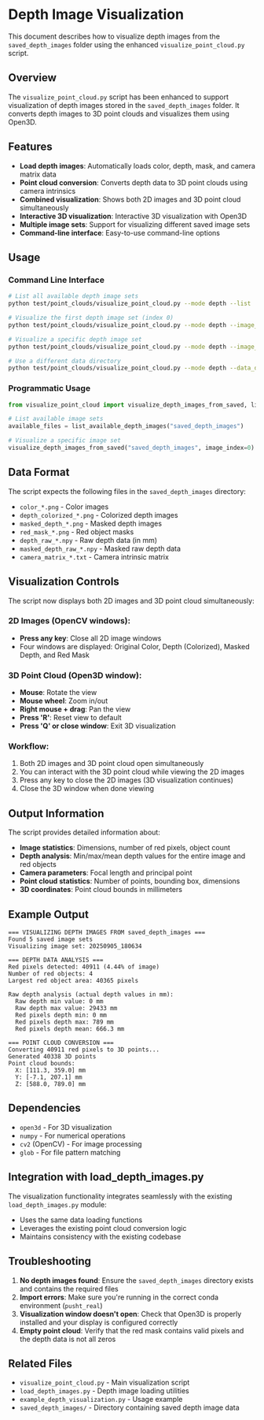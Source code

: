 # Depth Image Visualization

This document describes how to visualize depth images from the `saved_depth_images` folder using the enhanced `visualize_point_cloud.py` script.

## Overview

The `visualize_point_cloud.py` script has been enhanced to support visualization of depth images stored in the `saved_depth_images` folder. It converts depth images to 3D point clouds and visualizes them using Open3D.

## Features

- **Load depth images**: Automatically loads color, depth, mask, and camera matrix data
- **Point cloud conversion**: Converts depth data to 3D point clouds using camera intrinsics
- **Combined visualization**: Shows both 2D images and 3D point cloud simultaneously
- **Interactive 3D visualization**: Interactive 3D visualization with Open3D
- **Multiple image sets**: Support for visualizing different saved image sets
- **Command-line interface**: Easy-to-use command-line options

## Usage

### Command Line Interface

```bash
# List all available depth image sets
python test/point_clouds/visualize_point_cloud.py --mode depth --list

# Visualize the first depth image set (index 0)
python test/point_clouds/visualize_point_cloud.py --mode depth --image_index 0

# Visualize a specific depth image set
python test/point_clouds/visualize_point_cloud.py --mode depth --image_index 2

# Use a different data directory
python test/point_clouds/visualize_point_cloud.py --mode depth --data_dir /path/to/your/depth/images
```

### Programmatic Usage

```python
from visualize_point_cloud import visualize_depth_images_from_saved, list_available_depth_images

# List available image sets
available_files = list_available_depth_images("saved_depth_images")

# Visualize a specific image set
visualize_depth_images_from_saved("saved_depth_images", image_index=0)
```

## Data Format

The script expects the following files in the `saved_depth_images` directory:

- `color_*.png` - Color images
- `depth_colorized_*.png` - Colorized depth images
- `masked_depth_*.png` - Masked depth images
- `red_mask_*.png` - Red object masks
- `depth_raw_*.npy` - Raw depth data (in mm)
- `masked_depth_raw_*.npy` - Masked raw depth data
- `camera_matrix_*.txt` - Camera intrinsic matrix

## Visualization Controls

The script now displays both 2D images and 3D point cloud simultaneously:

### 2D Images (OpenCV windows):
- **Press any key**: Close all 2D image windows
- Four windows are displayed: Original Color, Depth (Colorized), Masked Depth, and Red Mask

### 3D Point Cloud (Open3D window):
- **Mouse**: Rotate the view
- **Mouse wheel**: Zoom in/out
- **Right mouse + drag**: Pan the view
- **Press 'R'**: Reset view to default
- **Press 'Q' or close window**: Exit 3D visualization

### Workflow:
1. Both 2D images and 3D point cloud open simultaneously
2. You can interact with the 3D point cloud while viewing the 2D images
3. Press any key to close the 2D images (3D visualization continues)
4. Close the 3D window when done viewing

## Output Information

The script provides detailed information about:

- **Image statistics**: Dimensions, number of red pixels, object count
- **Depth analysis**: Min/max/mean depth values for the entire image and red objects
- **Camera parameters**: Focal length and principal point
- **Point cloud statistics**: Number of points, bounding box, dimensions
- **3D coordinates**: Point cloud bounds in millimeters

## Example Output

```
=== VISUALIZING DEPTH IMAGES FROM saved_depth_images ===
Found 5 saved image sets
Visualizing image set: 20250905_180634

=== DEPTH DATA ANALYSIS ===
Red pixels detected: 40911 (4.44% of image)
Number of red objects: 4
Largest red object area: 40365 pixels

Raw depth analysis (actual depth values in mm):
  Raw depth min value: 0 mm
  Raw depth max value: 29433 mm
  Red pixels depth min: 0 mm
  Red pixels depth max: 789 mm
  Red pixels depth mean: 666.3 mm

=== POINT CLOUD CONVERSION ===
Converting 40911 red pixels to 3D points...
Generated 40338 3D points
Point cloud bounds:
  X: [111.3, 359.0] mm
  Y: [-7.1, 207.1] mm
  Z: [588.0, 789.0] mm
```

## Dependencies

- `open3d` - For 3D visualization
- `numpy` - For numerical operations
- `cv2` (OpenCV) - For image processing
- `glob` - For file pattern matching

## Integration with load_depth_images.py

The visualization functionality integrates seamlessly with the existing `load_depth_images.py` module:

- Uses the same data loading functions
- Leverages the existing point cloud conversion logic
- Maintains consistency with the existing codebase

## Troubleshooting

1. **No depth images found**: Ensure the `saved_depth_images` directory exists and contains the required files
2. **Import errors**: Make sure you're running in the correct conda environment (`pusht_real`)
3. **Visualization window doesn't open**: Check that Open3D is properly installed and your display is configured correctly
4. **Empty point cloud**: Verify that the red mask contains valid pixels and the depth data is not all zeros

## Related Files

- `visualize_point_cloud.py` - Main visualization script
- `load_depth_images.py` - Depth image loading utilities
- `example_depth_visualization.py` - Usage example
- `saved_depth_images/` - Directory containing saved depth image data
